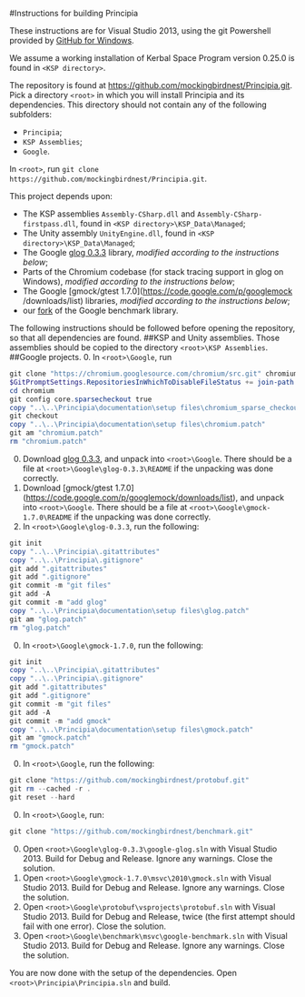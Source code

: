 #Instructions for building Principia

These instructions are for Visual Studio 2013, using the git
Powershell provided by [GitHub for Windows](https://windows.github.com/).

We assume a working installation of Kerbal Space Program version 0.25.0 is
found in `<KSP directory>`.

The repository is found at https://github.com/mockingbirdnest/Principia.git.
Pick a directory `<root>` in which you will install Principia and its
dependencies.
This directory should not contain any of the following subfolders:
- `Principia`;
- `KSP Assemblies`;
- `Google`.

In `<root>`, run `git clone https://github.com/mockingbirdnest/Principia.git`.

This project depends upon:
- The KSP assemblies `Assembly-CSharp.dll` and `Assembly-CSharp-firstpass.dll`,
  found in `<KSP directory>\KSP_Data\Managed`;
- The Unity assembly `UnityEngine.dll`, found in
  `<KSP directory>\KSP_Data\Managed`;
- The Google [glog 0.3.3](https://code.google.com/p/google-glog/downloads/list)
  library, *modified according to the instructions below*;
- Parts of the Chromium codebase (for stack tracing support in glog on Windows),
  *modified according to the instructions below*;
- The Google [gmock/gtest 1.7.0](https://code.google.com/p/googlemock
/downloads/list) libraries, *modified according to the instructions below*;
- our [fork](https://github.com/mockingbirdnest/benchmark) of the Google benchmark
  library.

The following instructions should be followed before opening the repository, so
that all dependencies are found.
##KSP and Unity assemblies.
Those assemblies should be copied to the directory `<root>\KSP Assemblies`.
##Google projects.
0. In `<root>\Google`, run

  ```powershell
git clone "https://chromium.googlesource.com/chromium/src.git" chromium -n --depth 1 -b "40.0.2193.1"
$GitPromptSettings.RepositoriesInWhichToDisableFileStatus += join-path  (gi -path .).FullName chromium
cd chromium
git config core.sparsecheckout true
copy "..\..\Principia\documentation\setup files\chromium_sparse_checkout.txt" ".git/info/sparse-checkout"
git checkout
copy "..\..\Principia\documentation\setup files\chromium.patch"
git am "chromium.patch"
rm "chromium.patch"
  ```
0. Download [glog 0.3.3](https://code.google.com/p/google-glog/downloads/list),
  and unpack into `<root>\Google`.
  There should be a file at `<root>\Google\glog-0.3.3\README` if the unpacking
  was done correctly.
0. Download [gmock/gtest 1.7.0]
  (https://code.google.com/p/googlemock/downloads/list), and unpack into
  `<root>\Google`. There should be a file at `<root>\Google\gmock-1.7.0\README`
  if the unpacking was done correctly.
0. In `<root>\Google\glog-0.3.3`, run the following:
  
  ```powershell
git init
copy "..\..\Principia\.gitattributes"
copy "..\..\Principia\.gitignore"
git add ".gitattributes"
git add ".gitignore"
git commit -m "git files"
git add -A
git commit -m "add glog"
copy "..\..\Principia\documentation\setup files\glog.patch"
git am "glog.patch"
rm "glog.patch"
  ```
0. In `<root>\Google\gmock-1.7.0`, run the following:
  
  ```powershell
git init
copy "..\..\Principia\.gitattributes"
copy "..\..\Principia\.gitignore"
git add ".gitattributes"
git add ".gitignore"
git commit -m "git files"
git add -A
git commit -m "add gmock"
copy "..\..\Principia\documentation\setup files\gmock.patch"
git am "gmock.patch"
rm "gmock.patch"
  ```
0. In `<root>\Google`, run the following:

  ```powershell
git clone "https://github.com/mockingbirdnest/protobuf.git"
git rm --cached -r .
git reset --hard
  ```
0. In `<root>\Google`, run:

  ```powershell
git clone "https://github.com/mockingbirdnest/benchmark.git"
  ```
0. Open `<root>\Google\glog-0.3.3\google-glog.sln` with Visual Studio 2013.
  Build for Debug and Release. Ignore any warnings. Close the solution.
0. Open `<root>\Google\gmock-1.7.0\msvc\2010\gmock.sln` with Visual
  Studio 2013. Build for Debug and Release. Ignore any warnings. Close the
  solution.
0. Open `<root>\Google\protobuf\vsprojects\protobuf.sln` with Visual
  Studio 2013. Build for Debug and Release, twice (the first attempt should
  fail with one error). Close the solution.
0. Open `<root>\Google\benchmark\msvc\google-benchmark.sln` with Visual
  Studio 2013. Build for Debug and Release. Ignore any warnings. Close the
  solution.

You are now done with the setup of the dependencies.
Open `<root>\Principia\Principia.sln` and build.

